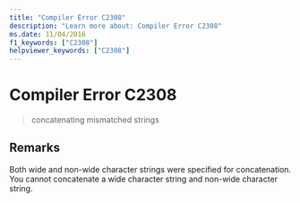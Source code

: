 ```yaml
---
title: "Compiler Error C2308"
description: "Learn more about: Compiler Error C2308"
ms.date: 11/04/2016
f1_keywords: ["C2308"]
helpviewer_keywords: ["C2308"]
---
```

# Compiler Error C2308

> concatenating mismatched strings

## Remarks

Both wide and non-wide character strings were specified for concatenation. You cannot concatenate a wide character string and non-wide character string.
